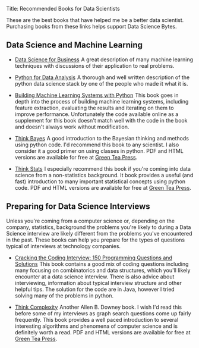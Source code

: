 Title: Recommended Books for Data Scientists

These are the best books that have helped me be a better data scientist. Purchasing books from these links helps support Data Science Bytes.

## Data Science and Machine Learning

* <a href="http://www.amazon.com/gp/product/1449361323/ref=as_li_tl?ie=UTF8&camp=1789&creative=9325&creativeASIN=1449361323&linkCode=as2&tag=datscibyt-20&linkId=76DSBPJXL7M57NGT">Data Science for Business</a><img src="http://ir-na.amazon-adsystem.com/e/ir?t=datscibyt-20&l=as2&o=1&a=1449361323" width="1" height="1" border="0" alt="" style="border:none !important; margin:0px !important;" />
  A great description of many machine learning techniques with discussions of 
  their application to real problems.

* <a href="http://www.amazon.com/gp/product/1449319793/ref=as_li_tl?ie=UTF8&camp=1789&creative=9325&creativeASIN=1449319793&linkCode=as2&tag=datscibyt-20&linkId=KMUOLANFMHBLKQL6">Python for Data Analysis</a><img src="http://ir-na.amazon-adsystem.com/e/ir?t=datscibyt-20&l=as2&o=1&a=1449319793" width="1" height="1" border="0" alt="" style="border:none !important; margin:0px !important;" />
  A thorough and well written description of the python data science stack by 
  one of the people who made it what it is.

* <a href="http://www.amazon.com/gp/product/1782161406/ref=as_li_tl?ie=UTF8&camp=1789&creative=9325&creativeASIN=1782161406&linkCode=as2&tag=datscibyt-20&linkId=7WINVXAS5NZRMBRM">Building Machine Learning Systems with Python</a><img src="http://ir-na.amazon-adsystem.com/e/ir?t=datscibyt-20&l=as2&o=1&a=1782161406" width="1" height="1" border="0" alt="" style="border:none !important; margin:0px !important;" />
  This book goes in depth into the process of building machine learning systems,
including feature extraction, evaluating the results and iterating on them to
improve performance. Unfortunately the code available online as a supplement for
this book doesn't match well with the code in the book and doesn't always work
without modification.

* <a href="http://www.amazon.com/gp/product/1449370780/ref=as_li_tl?ie=UTF8&camp=1789&creative=9325&creativeASIN=1449370780&linkCode=as2&tag=datscibyt-20&linkId=XUSR7V5OXE4MADL4">Think Bayes</a><img src="http://ir-na.amazon-adsystem.com/e/ir?t=datscibyt-20&l=as2&o=1&a=1449370780" width="1" height="1" border="0" alt="" style="border:none !important; margin:0px !important;" />
  A good introduction to the Bayesian thinking and methods using python code.
I'd recommend this book to any scientist. I also consider it a good primer on
using classes in python. PDF and HTML versions are available for free at
 [Green Tea Press](http://www.greenteapress.com/thinkbayes/).

* <a href="http://www.amazon.com/gp/product/1449307116/ref=as_li_tl?ie=UTF8&camp=1789&creative=9325&creativeASIN=1449307116&linkCode=as2&tag=datscibyt-20&linkId=BZA5YVIZ64U2ZSQT">Think Stats</a><img src="http://ir-na.amazon-adsystem.com/e/ir?t=datscibyt-20&l=as2&o=1&a=1449307116" width="1" height="1" border="0" alt="" style="border:none !important; margin:0px !important;" />
  I especially recommend this book if you're coming into data science from a non-statistics background. It book provides a useful (and fast) introduction to 
many important statistical concepts using python code. PDF and HTML versions are available for free at [Green Tea Press](http://www.greenteapress.com/thinkstats/).

## Preparing for Data Science Interviews

Unless you're coming from a computer science or, depending on the company,
statistics, background the problems you're likely to during a Data Science 
interview are likely different from the problems you've encountered in the past.
These books can help you prepare for the types of questions typical of 
interviews at technology companies.

* <a href="http://www.amazon.com/gp/product/098478280X/ref=as_li_tl?ie=UTF8&camp=1789&creative=9325&creativeASIN=098478280X&linkCode=as2&tag=datscibyt-20&linkId=DO5NV4N3SYXJS5UA">Cracking the Coding Interview: 150 Programming Questions and Solutions</a><img src="http://ir-na.amazon-adsystem.com/e/ir?t=datscibyt-20&l=as2&o=1&a=098478280X" width="1" height="1" border="0" alt="" style="border:none !important; margin:0px !important;" />
  This book contains a good mix of coding questions including many focusing on
combinatorics and data structures, which you'll likely encounter at a data
science interview. There is also advice about interviewing, information about
typical interview structure and other helpful tips. The solution for the code
are in Java, however I tried solving many of the problems in python.

* <a href="http://www.amazon.com/gp/product/1449314635/ref=as_li_tl?ie=UTF8&camp=1789&creative=9325&creativeASIN=1449314635&linkCode=as2&tag=datscibyt-20&linkId=73K7YNK6CTF2WTFM">Think Complexity</a><img src="http://ir-na.amazon-adsystem.com/e/ir?t=datscibyt-20&l=as2&o=1&a=1449314635" width="1" height="1" border="0" alt="" style="border:none !important; margin:0px !important;" />
  Another Allen B. Downey book. I wish I'd read this before some of my 
interviews as graph search questions come up fairly frequently. This book 
provides a well paced introduction to several interesting algorithms and 
phenomena of computer science and is definitely worth a read. PDF and HTML 
versions are available for free at [Green Tea Press](http://www.greenteapress.com/complexity/).